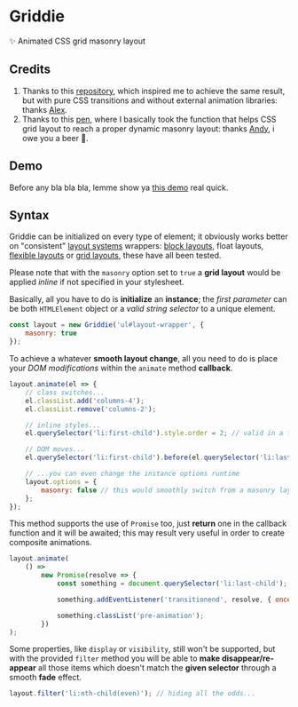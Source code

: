 # Griddie

✨ Animated CSS grid masonry layout

## Credits

1. Thanks to this [repository](https://github.com/aholachek/animate-css-grid), which inspired me to achieve the same result, but with pure CSS transitions and without external animation libraries: thanks [Alex](https://github.com/aholachek/).
2. Thanks to this [pen](https://codepen.io/andybarefoot/pen/pxpQmd), where I basically took the function that helps CSS grid layout to reach a proper dynamic masonry layout: thanks [Andy](https://andybarefoot.com/), i owe you a beer 🍺.

## Demo

Before any bla bla bla, lemme show ya [this demo](https://memob0x.github.io/griddie/) real quick.

## Syntax

Griddie can be initialized on every type of element; it obviously works better on "consistent" [layout systems](https://developer.mozilla.org/en-US/docs/Web/CSS/Layout_mode) wrappers: [block layouts](https://developer.mozilla.org/en-US/docs/Web/CSS/CSS_Flow_Layout), float layouts, [flexible layouts](https://developer.mozilla.org/en-US/docs/Web/CSS/CSS_Flexible_Box_Layout) or [grid layouts](https://developer.mozilla.org/en-US/docs/Web/CSS/CSS_Grid_Layout), these have all been tested.

Please note that with the `masonry` option set to `true` a **grid layout** would be applied _inline_ if not specified in your stylesheet.

Basically, all you have to do is **initialize** an **instance**; the _first parameter_ can be both `HTMLElement` object or a _valid string selector_ to a unique element.

```javascript
const layout = new Griddie('ul#layout-wrapper', {
    masonry: true
});
```

To achieve a whatever **smooth layout change**, all you need to do is place your _DOM modifications_ within the `animate` method **callback**.

```javascript
layout.animate(el => {
    // class switches...
    el.classList.add('columns-4');
    el.classList.remove('columns-2');

    // inline styles...
    el.querySelector('li:first-child').style.order = 2; // valid in a flexible or grid layout...

    // DOM moves...
    el.querySelector('li:first-child').before(el.querySelector('li:last-child'));

    // ...you can even change the instance options runtime
    layout.options = {
        masonry: false // this would smoothly switch from a masonry layout to your preferred CSS fallback...
    };
});
```

This method supports the use of `Promise` too, just **return** one in the callback function and it will be awaited; this may result very useful in order to create composite animations.

```javascript
layout.animate(
    () =>
        new Promise(resolve => {
            const something = document.querySelector('li:last-child');

            something.addEventListener('transitionend', resolve, { once: true });

            something.classList('pre-animation');
        })
);
```

Some properties, like `display` or `visibility`, still won't be supported, but with the provided `filter` method you will be able to **make disappear/re-appear** all those items which doesn't match the **given selector** through a smooth **fade** effect.

```javascript
layout.filter('li:nth-child(even)'); // hiding all the odds...
```
